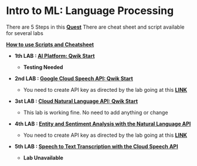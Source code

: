 # Intro to ML: Language Processing

There are 5 Steps in this [**Quest**](https://www.qwiklabs.com/quests/82)
There are cheat sheet and script available for several labs

**[How to use Scripts and Cheatsheet](/HOW-TO.md)**

 - **1th LAB : [AI Platform: Qwik Start](https://www.qwiklabs.com/focuses/581?parent=catalog)**
	- **Testing Needed**

 - **2nd LAB : [Google Cloud Speech API: Qwik Start](https://www.qwiklabs.com/focuses/588?parent=catalog)**
	- You need to create API key as directed by the lab going at this **[LINK](https://console.cloud.google.com/apis/credentials)**

 - **3st LAB : [Cloud Natural Language API: Qwik Start](https://www.qwiklabs.com/focuses/582?parent=catalog)**
	- This lab is working fine. No need to add anything or change

 - **4th LAB : [Entity and Sentiment Analysis with the Natural Language API](https://www.qwiklabs.com/focuses/1843?parent=catalog)**
	- You need to create API key as directed by the lab going at this **[LINK](https://console.cloud.google.com/apis/credentials)**

 - **5th LAB : [Speech to Text Transcription with the Cloud Speech API](https://www.qwiklabs.com/focuses/2187?parent=catalog)**
	- **Lab Unavailable**